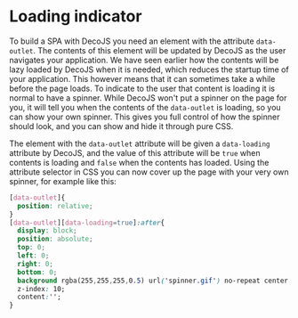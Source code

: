 <meta name="title" content="Loading indicator - DecoJS">


<div class="page-header">
  <h1>Loading indicator</h1>
</div>

To build a SPA with DecoJS you need an element with the attribute `data-outlet`. The contents of this element will be updated by DecoJS as the user navigates your application. We have seen earlier how the contents will be lazy loaded by DecoJS when it is needed, which reduces the startup time of your application. This however means that it can sometimes take a while before the page loads. To indicate to the user that content is loading it is normal to have a spinner. While DecoJS won't put a spinner on the page for you, it will tell you when the contents of the `data-outlet` is loading, so you can show your own spinner. This gives you full control of how the spinner should look, and you can show and hide it through pure CSS.

The element with the `data-outlet` attribute will be given a `data-loading` attribute by DecoJS, and the value of this attribute will be `true` when contents is loading and `false` when the contents has loaded. Using the attribute selector in CSS you can now cover up the page with your very own spinner, for example like this:

```css
[data-outlet]{
  position: relative;
}
[data-outlet][data-loading=true]:after{
  display: block;
  position: absolute;
  top: 0;
  left: 0;
  right: 0;
  bottom: 0;
  background rgba(255,255,255,0.5) url('spinner.gif') no-repeat center center;
  z-index: 10;
  content:'';
}
```

